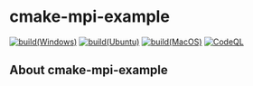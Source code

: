 # cmake-mpi-example

[![build(Windows)](https://github.com/YTokumaru/cmake-mpi-example/actions/workflows/build-windows.yml/badge.svg)](https://github.com/YTokumaru/cmake-mpi-example/actions/workflows/build-windows.yml)
[![build(Ubuntu)](https://github.com/YTokumaru/cmake-mpi-example/actions/workflows/build-ubuntu.yml/badge.svg)](https://github.com/YTokumaru/cmake-mpi-example/actions/workflows/build-ubuntu.yml)
[![build(MacOS)](https://github.com/YTokumaru/cmake-mpi-example/actions/workflows/build-macos.yml/badge.svg)](https://github.com/YTokumaru/cmake-mpi-example/actions/workflows/build-macos.yml)
[![CodeQL](https://github.com/YTokumaru/cmake-mpi-example/actions/workflows/codeql-analysis.yml/badge.svg)](https://github.com/YTokumaru/cmake-mpi-example/actions/workflows/codeql-analysis.yml)

## About cmake-mpi-example

